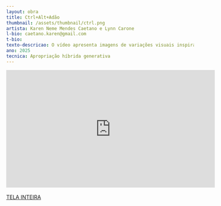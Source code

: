 ```yaml
---
layout: obra
title: Ctrl+Alt+Adão
thumbnail: /assets/thumbnail/ctrl.png
artista: Karen Neme Mendes Caetano e Lynn Carone
l-bio: caetano.karen@gmail.com
t-bio: 
texto-descricao: O vídeo apresenta imagens de variações visuais inspiradas na célebre cena da Criação de Adão, de Michelangelo, reimaginadas a partir de encontros improváveis entre seres, humanos, não humanos e máquina.
ano: 2025
tecnica: Apropriação híbrida generativa
---
```

<div class="responsive-iframe">
<iframe width="560" height="315" src="https://www.youtube.com/embed/YYSrD-qE9kg?si=" title="YouTube video player" frameborder="0" allow="accelerometer; autoplay; clipboard-write; encrypted-media; gyroscope; picture-in-picture; web-share" referrerpolicy="strict-origin-when-cross-origin" allowfullscreen></iframe>
</div>
<br>
<a href="https://drive.google.com/file/d/1hcypdxbrf3PCroSCtclNuxSCm6k933Ps/view?usp=drive_link" target="_blank">TELA INTEIRA</a>
